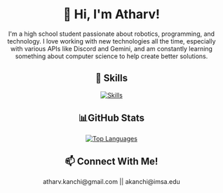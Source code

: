 <h1 align="center">👋 Hi, I'm Atharv!</h1>
<p align="center"> I'm a high school student passionate about robotics, programming, and technology. I love working with new technologies all the time, especially with various APIs like Discord and Gemini, and am constantly learning something about computer science to help create better solutions. </p>

<h2 align="center">🔧 Skills</h2>

<p align="center"> 
 <a href="https://skillicons.dev">
    <img src="https://skillicons.dev/icons?i=js,html,css,bootstrap,c,discordjs,flask,git,java,latex,nodejs,py,sqlite" alt="Skills" />
 </a>
</p>

<h2 align="center">📊GitHub Stats</h2>

<p align="center">
  <a href="https://github.com/anuraghazra/github-readme-stats">
    <img src="https://github-readme-stats-git-masterrstaa-rickstaa.vercel.app/api/top-langs/?username=anuraghazra&layout=compact" alt="Top Languages" />
  </a>
</p>

<h2 align="center">📫 Connect With Me!</h2>
<p align="center">atharv.kanchi@gmail.com || akanchi@imsa.edu</p>

